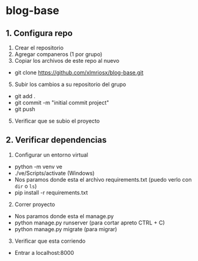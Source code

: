 # blog-base

## 1. Configura repo

1. Crear el repositorio
2. Agregar companeros (1 por grupo)
3. Copiar los archivos de este repo al nuevo
  - git clone https://github.com/xlmriosx/blog-base.git
5. Subir los cambios a su repositorio del grupo
  - git add .
  - git commit -m "initial commit project"
  - git push
5. Verificar que se subio el proyecto

## 2. Verificar dependencias

1. Configurar un entorno virtual
  - python -m venv ve
  - ./ve/Scripts/activate (Windows)
  - Nos paramos donde esta el archivo requirements.txt (puedo verlo con `dir` o `ls`)
  - pip install -r requirements.txt
  
  
2. Correr proyecto
  - Nos paramos donde esta el manage.py
  - python manage.py runserver (para cortar apreto CTRL + C)
  - python manage.py migrate (para migrar)

3. Verificar que esta corriendo
  - Entrar a localhost:8000
